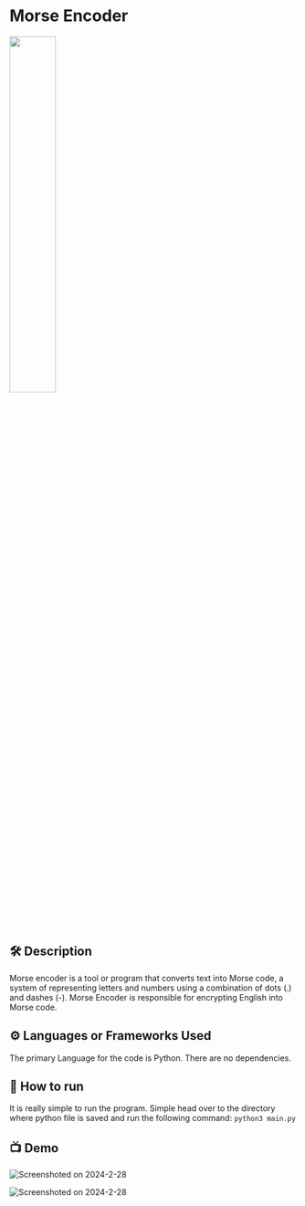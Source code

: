 # Morse Encoder

<img src = "https://github.com/JohnN310/python-mini-project/blob/b03e7b77ed1f39475a1be8705d79b0411ae0305f/Encode_Morse.py/Morse-Code-Letters-and-Numbers.jpg" width="40%" height="40%">

## 🛠️ Description
Morse encoder is a tool or program that converts text into Morse code, a system of representing letters and numbers using a combination of dots (.) and dashes (-). Morse Encoder is responsible for encrypting English into Morse code.

## ⚙️ Languages or Frameworks Used
The primary Language for the code is Python. There are no dependencies.

## 🌟 How to run
It is really simple to run the program. 
Simple head over to the directory where python file is saved and run the following command:
```python3 main.py```

## 📺 Demo
![Screenshoted on 2024-2-28](https://github.com/VSVHC/Python-Projects/blob/main/Morse%20Encoder/output-1.png)

![Screenshoted on 2024-2-28](https://github.com/VSVHC/Python-Projects/blob/main/Morse%20Encoder/output-2.png)

